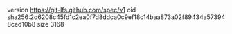 version https://git-lfs.github.com/spec/v1
oid sha256:2d6208c45fd1c2ea0f7d8ddca0c9ef18c14baa873a02f89434a573948ced10b8
size 3168

